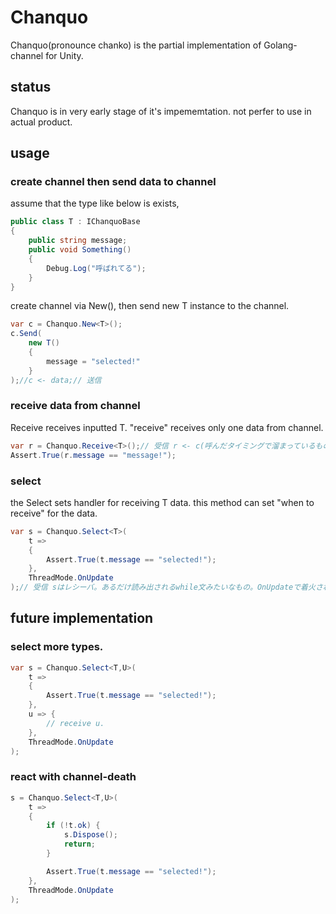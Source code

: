 # Chanquo
Chanquo(pronounce chanko) is the partial implementation of Golang-channel for Unity.

## status
Chanquo is in very early stage of it's impememtation. not perfer to use in actual product.


## usage

### create channel then send data to channel

assume that the type like below is exists, 
```csharp
public class T : IChanquoBase
{
    public string message;
    public void Something()
    {
        Debug.Log("呼ばれてる");
    }
}
```

create channel via New<T>(), then send new T instance to the channel.
```csharp
var c = Chanquo.New<T>();
c.Send(
    new T()
    {
        message = "selected!"
    }
);//c <- data;// 送信
```

### receive data from channel

Receive<T> receives inputted T. "receive" receives only one data from channel.
```csharp
var r = Chanquo.Receive<T>();// 受信 r <- c(呼んだタイミングで溜まっているものを先頭だけpull)
Assert.True(r.message == "message!");
```


### select

the Select<T> sets handler for receiving T data. this method can set "when to receive" for the data.
```csharp
var s = Chanquo.Select<T>(
    t =>
    {
        Assert.True(t.message == "selected!");
    },
    ThreadMode.OnUpdate
);// 受信 sはレシーバ。あるだけ読み出されるwhile文みたいなもの。OnUpdateで着火されるハンドラとして動く。
```

## future implementation

### select more types.
```csharp
var s = Chanquo.Select<T,U>(
    t =>
    {
        Assert.True(t.message == "selected!");
    },
    u => {
		// receive u.
    },
    ThreadMode.OnUpdate
);
```

### react with channel-death
```csharp
s = Chanquo.Select<T,U>(
    t =>
    {
    	if (!t.ok) {
    		s.Dispose();
	        return;
	    }

	    Assert.True(t.message == "selected!");
    },
    ThreadMode.OnUpdate
);
```

